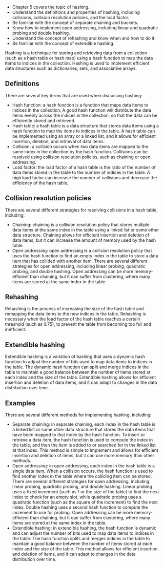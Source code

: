 -   Chapter 5 covers the topic of hashing.
-   Understand the definitions and properties of hashing, including collisions, collision resolution policies, and the load factor.
-   Be familiar with the concept of separate chaining and buckets.
-   Know how to implement open addressing, including linear and quadratic probing and double hashing.
-   Understand the concept of rehashing and know when and how to do it.
-   Be familiar with the concept of extendible hashing.

Hashing is a technique for storing and retrieving data from a collection (such as a hash table or hash map) using a hash function to map the data items to indices in the collection. Hashing is used to implement efficient data structures such as dictionaries, sets, and associative arrays.

## Definitions

There are several key terms that are used when discussing hashing:

-   Hash function: a hash function is a function that maps data items to indices in the collection. A good hash function will distribute the data items evenly across the indices in the collection, so that the data can be efficiently stored and retrieved.
-   Hash table: a hash table is a data structure that stores data items using a hash function to map the items to indices in the table. A hash table can be implemented using an array or a linked list, and it allows for efficient insertion, deletion, and retrieval of data items.
-   Collision: a collision occurs when two data items are mapped to the same index in the collection by the hash function. Collisions can be resolved using collision resolution policies, such as chaining or open addressing.
-   Load factor: the load factor of a hash table is the ratio of the number of data items stored in the table to the number of indices in the table. A high load factor can increase the number of collisions and decrease the efficiency of the hash table.

## Collision resolution policies

There are several different strategies for resolving collisions in a hash table, including:

-   Chaining: chaining is a collision resolution policy that stores multiple data items at the same index in the table using a linked list or some other data structure. Chaining allows for efficient insertion and deletion of data items, but it can increase the amount of memory used by the hash table.
-   Open addressing: open addressing is a collision resolution policy that uses the hash function to find an empty index in the table to store a data item that has collided with another item. There are several different strategies for open addressing, including linear probing, quadratic probing, and double hashing. Open addressing can be more memory-efficient than chaining, but it can suffer from clustering, where many items are stored at the same index in the table.

## Rehashing

Rehashing is the process of increasing the size of the hash table and remapping the data items to the new indices in the table. Rehashing is necessary when the load factor of the hash table reaches a certain threshold (such as 0.75), to prevent the table from becoming too full and inefficient.

## Extendible hashing

Extendible hashing is a variation of hashing that uses a dynamic hash function to adjust the number of bits used to map data items to indices in the table. The dynamic hash function can split and merge indices in the table to maintain a good balance between the number of items stored at each index and the size of the table. Extendible hashing allows for efficient insertion and deletion of data items, and it can adapt to changes in the data distribution over time.

## Examples

There are several different methods for implementing hashing, including:

-   Separate chaining: in separate chaining, each index in the hash table is a linked list or some other data structure that stores the data items that have been mapped to that index by the hash function. To insert or retrieve a data item, the hash function is used to compute the index in the table, and then the item is added to or searched for in the linked list at that index. This method is simple to implement and allows for efficient insertion and deletion of items, but it can use more memory than other methods.
-   Open addressing: in open addressing, each index in the hash table is a single data item. When a collision occurs, the hash function is used to find another index in the table where the colliding item can be stored. There are several different strategies for open addressing, including linear probing, quadratic probing, and double hashing. Linear probing uses a fixed increment (such as 1 or the size of the table) to find the next index to check for an empty slot, while quadratic probing uses a quadratic function (such as the square of the increment) to find the next index. Double hashing uses a second hash function to compute the increment to use for probing. Open addressing can be more memory-efficient than chaining, but it can suffer from clustering, where many items are stored at the same index in the table.
-   Extendible hashing: in extendible hashing, the hash function is dynamic and can adjust the number of bits used to map data items to indices in the table. The hash function splits and merges indices in the table to maintain a good balance between the number of items stored at each index and the size of the table. This method allows for efficient insertion and deletion of items, and it can adapt to changes in the data distribution over time.